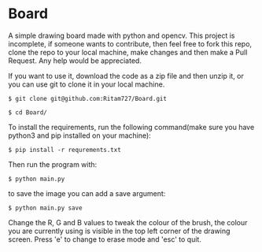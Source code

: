 # Board

A simple drawing board made with python and opencv. This project is incomplete, if someone wants to contribute, then feel free to fork this repo, clone the repo to your local machine, make changes and then make a Pull Request. Any help would be appreciated.

If you want to use it, download the code as a zip file and then unzip it, or you can use git to clone it in your local machine.

`$ git clone git@github.com:Ritam727/Board.git`

`$ cd Board/`

To install the requirements, run the following command(make sure you have python3 and pip installed on your machine):

`$ pip install -r requrements.txt`

Then run the program with:

`$ python main.py`

to save the image you can add a save argument:

`$ python main.py save`

Change the R, G and B values to tweak the colour of the brush, the colour you are currently using is visible in the top left corner of the drawing screen. Press 'e' to change to erase mode and 'esc' to quit.
